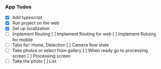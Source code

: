 ### App Todos

- [x] Add typescript
- [x] Run project on the web
- [x] Set up localization
- [ ] Implement Routing
      [ ] Implement Routing for web
      [ ] Implement Rotuing for mobile
- [ ] Tabs for: Home, Detection
      [ ] Camera flow state
- [ ] Take photos or select from gallery
      [ ] When ready go to processing screen
      [ ] Processing screen
- [ ] Take the photo
      [ ] List
